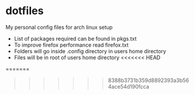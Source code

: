 # dotfiles
My personal config files for arch linux setup

* List of packages required can be found in pkgs.txt
* To improve firefox performance read firefox.txt
* Folders will go inside .config directory in users home directory
* Files will be in root of users home directory
<<<<<<< HEAD

=======
>>>>>>> 8388b3731b359d8892393a3b564ace54d190fcca
